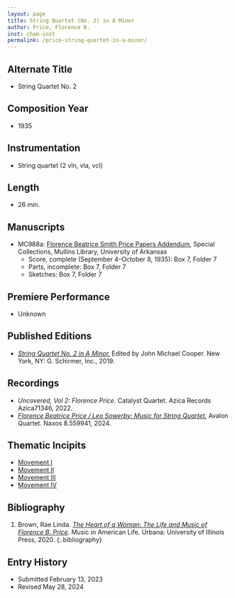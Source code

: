 ```yaml
---
layout: page
title: String Quartet (No. 2) in A Minor
author: Price, Florence B.
inst: cham-inst
permalink: /price-string-quartet-in-a-minor/
---
```


## Alternate Title
- String Quartet No. 2

## Composition Year
- 1935

## Instrumentation
- String quartet (2 vln, vla, vcl)

## Length
- 26 min.

## Manuscripts
- MC988a: <a href="https://uark.as.atlas-sys.com/repositories/2/resources/1522" target="_blank">Florence Beatrice Smith Price Papers Addendum</a>, Special Collections, Mullins Library, University of Arkansas
    * Score, complete (September 4&ndash;October 8, 1935): Box 7, Folder 7
    * Parts, incomplete: Box 7, Folder 7
    * Sketches: Box 7, Folder 7

## Premiere Performance
- Unknown

## Published Editions
- <a href="https://www.wisemusicclassical.com/work/62723/Negro-Folk-Songs-in-Counterpoint/" target="_blank">*String Quartet No. 2 in A Minor.*</a> Edited by John Michael Cooper. New York, NY: G. Schirmer, Inc., 2019.

## Recordings
- *Uncovered, Vol 2: Florence Price.* Catalyst Quartet. Azica Records Azica71346, 2022.
- <a href="https://www.naxos.com/CatalogueDetail/?id=8.559941" target="_blank">*Florence Beatrice Price / Leo Sowerby: Music for String Quartet.*</a> Avalon Quartet. Naxos 8.559941, 2024.

## Thematic Incipits
- [Movement I](/price-string-quartet-in-a-minor/mvt1)
- [Movement II](/price-string-quartet-in-a-minor/mvt2)
- [Movement III](/price-string-quartet-in-a-minor/mvt3)
- [Movement IV](/price-string-quartet-in-a-minor/mvt4)

## Bibliography
1. Brown, Rae Linda. <a href="https://www.worldcat.org/title/1122800180" target="_blank">*The Heart of a Woman: The Life and Music of Florence B. Price*</a>. Music in American Life. Urbana: University of Illinois Press, 2020.
{:.bibliography}

## Entry History
- Submitted February 13, 2023
- Revised May 28, 2024
